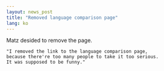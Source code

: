```yaml
---
layout: news_post
title: "Removed language comparison page"
lang: ko
---
```


Matz desided to remove the page.



    
    "I removed the link to the language comparison page,
    because there're too many people to take it too serious.
    It was supposed to be funny." 

